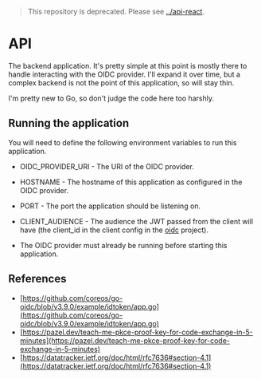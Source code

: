 > This repository is deprecated. Please see [../api-react](../api-react).

# API

The backend application. It's pretty simple at this point is mostly there to handle interacting with the OIDC provider.
I'll expand it over time, but a complex backend is not the point of this application, so will stay thin.

I'm pretty new to Go, so don't judge the code here too harshly.

## Running the application

You will need to define the following environment variables to run this application.

- OIDC_PROVIDER_URI - The URI of the OIDC provider.
- HOSTNAME - The hostname of this application as configured in the OIDC provider.
- PORT - The port the application should be listening on.
- CLIENT_AUDIENCE - The audience the JWT passed from the client will have (the client_id in the client config in the [oidc](../oidc) project).

- The OIDC provider must already be running before starting this application.

## References

- [https://github.com/coreos/go-oidc/blob/v3.9.0/example/idtoken/app.go](https://github.com/coreos/go-oidc/blob/v3.9.0/example/idtoken/app.go)
- [https://pazel.dev/teach-me-pkce-proof-key-for-code-exchange-in-5-minutes](https://pazel.dev/teach-me-pkce-proof-key-for-code-exchange-in-5-minutes)
- [https://datatracker.ietf.org/doc/html/rfc7636#section-4.1](https://datatracker.ietf.org/doc/html/rfc7636#section-4.1)
 